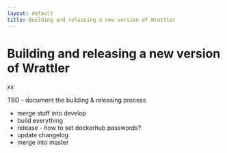 ```yaml
---
layout: default
title: Building and releasing a new version of Wrattler
---
```


# Building and releasing a new version of Wrattler

xx

TBD - document the building & releasing process

- merge stuff into develop
- build everything
- release - how to set dockerhub passwords?
- update changelog
- merge into master
